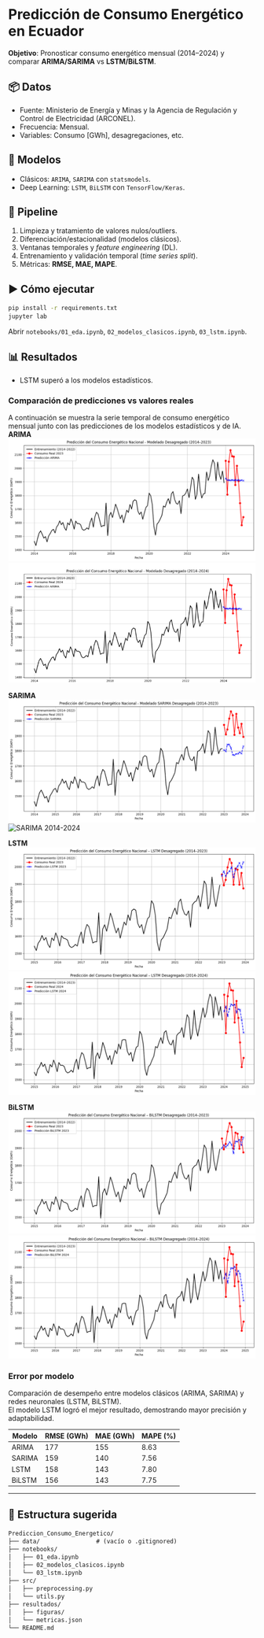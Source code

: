 # Predicción de Consumo Energético en Ecuador

**Objetivo**: Pronosticar consumo energético mensual (2014–2024) y comparar **ARIMA/SARIMA** vs **LSTM/BiLSTM**.

## 📦 Datos
- Fuente: Ministerio de Energía y Minas y la Agencia de Regulación y Control de Electricidad (ARCONEL).
- Frecuencia: Mensual.
- Variables: Consumo [GWh], desagregaciones, etc.

## 🧠 Modelos
- Clásicos: `ARIMA`, `SARIMA` con `statsmodels`.
- Deep Learning: `LSTM`, `BiLSTM` con `TensorFlow/Keras`.

## 🔧 Pipeline
1. Limpieza y tratamiento de valores nulos/outliers.
2. Diferenciación/estacionalidad (modelos clásicos).
3. Ventanas temporales y *feature engineering* (DL).
4. Entrenamiento y validación temporal (*time series split*).
5. Métricas: **RMSE, MAE, MAPE**.

## ▶️ Cómo ejecutar
```bash
pip install -r requirements.txt
jupyter lab
```
Abrir `notebooks/01_eda.ipynb`, `02_modelos_clasicos.ipynb`, `03_lstm.ipynb`.

## 📊 Resultados
- LSTM superó a los modelos estadísticos.
### Comparación de predicciones vs valores reales
A continuación se muestra la serie temporal de consumo energético mensual junto con las predicciones de los modelos estadísticos y de IA.
**ARIMA**
![ARIMA 2014-2023](./resultados/figuras/Arima_(2014-2023).png)  
![ARIMA 2014-2024](./resultados/figuras/Arima_(2014-2024).png)

**SARIMA**
![SARIMA 2014-2023](./resultados/figuras/Sarima_(2014-2023).png)  
![SARIMA 2014-2024](./resultados/figuras/sSarima_(2014-2024).png)

**LSTM**
![LSTM 2014-2023](./resultados/figuras/Lstm_(2014-2023).png)  
![LSTM 2014-2024](./resultados/figuras/Lstm_(2014-2024).png)

**BiLSTM**
![BiLSTM 2014-2023](./resultados/figuras/Bilstm_(2014-2023).png)  
![BiLSTM 2014-2024](./resultados/figuras/Bilstm_(2014-2024).png)

### Error por modelo
Comparación de desempeño entre modelos clásicos (ARIMA, SARIMA) y redes neuronales (LSTM, BiLSTM).  
El modelo LSTM logró el mejor resultado, demostrando mayor precisión y adaptabilidad.

| Modelo   | RMSE (GWh) | MAE (GWh) | MAPE (%) |
|----------|------------|-----------|----------|
| ARIMA    | 177        | 155       | 8.63     |
| SARIMA   | 159        | 140       | 7.56     |
| LSTM     | 158        | 143       | 7.80     |
| BiLSTM   | 156        | 143       | 7.75     |

---



## 📁 Estructura sugerida
```
Prediccion_Consumo_Energetico/
├── data/                # (vacío o .gitignored)
├── notebooks/
│   ├── 01_eda.ipynb
│   ├── 02_modelos_clasicos.ipynb
│   └── 03_lstm.ipynb
├── src/
│   ├── preprocessing.py
│   └── utils.py
├── resultados/
│   ├── figuras/
│   └── metricas.json
└── README.md
```
